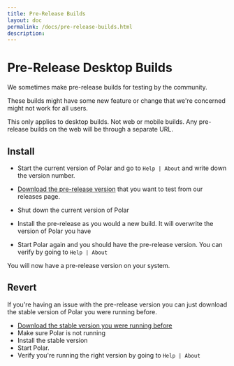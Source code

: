 ```yaml
---
title: Pre-Release Builds
layout: doc
permalink: /docs/pre-release-builds.html
description:  
---
```


# Pre-Release Desktop Builds

We sometimes make pre-release builds for testing by the community. 

These builds might have some new feature or change that we're concerned might not work for all users.

This only applies to desktop builds.  Not web or mobile builds. Any pre-release builds on the web will be through a separate URL.

## Install

 - Start the current version of Polar and go to ```Help | About``` and write down the version number.

 - [Download the pre-release version](https://github.com/burtonator/polar-bookshelf/releases) that you want to test from our releases page.

 - Shut down the current version of Polar
 
 - Install the pre-release as you would a new build.  It will overwrite the version of Polar you have
 
 - Start Polar again and you should have the pre-release version.  You can verify by going to ```Help | About```
 
You will now have a pre-release version on your system.

## Revert

If you're having an issue with the pre-release version you can just download the stable version of Polar you were 
running before. 

 - [Download the stable version you were running before](https://github.com/burtonator/polar-bookshelf/releases)
 - Make sure Polar is not running
 - Install the stable version
 - Start Polar.
 - Verify you're running the right version by going to ```Help | About``` 

